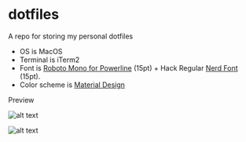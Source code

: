 # dotfiles

A repo for storing my personal dotfiles

* OS is MacOS
* Terminal is iTerm2
* Font is [Roboto Mono for Powerline](https://github.com/powerline/fonts) (15pt) + Hack Regular [Nerd Font](https://github.com/ryanoasis/nerd-fonts) (15pt).
* Color scheme is [Material Design](https://github.com/MartinSeeler/iterm2-material-design)

Preview

![alt text](https://raw.githubusercontent.com/sudhindrasajjal/dotfiles/master/iterm.png)

![alt text](https://raw.githubusercontent.com/sudhindrasajjal/dotfiles/master/iterm2.png)

